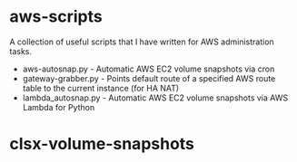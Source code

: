 aws-scripts
============

A collection of useful scripts that I have written for AWS administration tasks.

* aws-autosnap.py - Automatic AWS EC2 volume snapshots via cron
* gateway-grabber.py - Points default route of a specified AWS route table to the current instance (for HA NAT)
* lambda_autosnap.py - Automatic AWS EC2 volume snapshots via AWS Lambda for Python
# clsx-volume-snapshots

